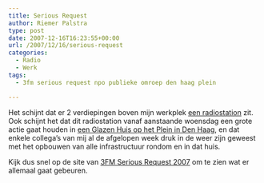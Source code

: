 ```yaml
---
title: Serious Request
author: Riemer Palstra
type: post
date: 2007-12-16T16:23:55+00:00
url: /2007/12/16/serious-request
categories:
  - Radio
  - Werk
tags:
  - 3fm serious request npo publieke omroep den haag plein

---
```

Het schijnt dat er 2 verdiepingen boven mijn werkplek [een radiostation][1] zit. Ook schijnt het dat dit radiostation vanaf aanstaande woensdag een grote actie gaat houden in [een Glazen Huis op het Plein in Den Haag][2], en dat enkele collega&#8217;s van mij al de afgelopen week druk in de weer zijn geweest met het opbouwen van alle infrastructuur rondom en in dat huis.

Kijk dus snel op de site van [3FM Serious Request 2007][3] om te zien wat er allemaal gaat gebeuren.

 [1]: http://www.3fm.nl/page/3fm_homepage_org
 [2]: http://seriousrequest.3fm.nl/page/07_nieuws/07_nieuws/243364
 [3]: http://seriousrequest.3fm.nl/